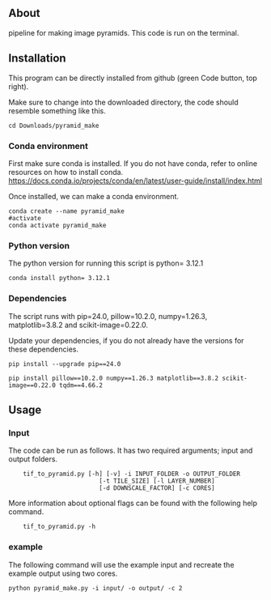 
## About
pipeline for making image pyramids.
This code is run on the terminal.

## Installation
This program can be directly installed from github (green Code button, top right).

Make sure to change into the downloaded directory, the code should resemble something like this.

```bash=
cd Downloads/pyramid_make
```

### Conda environment
First make sure conda is installed. If you do not have conda, refer to online resources on how to install conda.
https://docs.conda.io/projects/conda/en/latest/user-guide/install/index.html

Once installed, we can make a conda environment.

```bash=
conda create --name pyramid_make
#activate
conda activate pyramid_make
```

### Python version
The python version for running this script is python= 3.12.1 
```bash=
conda install python= 3.12.1 
```

### Dependencies
The script runs with pip=24.0, pillow=10.2.0, numpy=1.26.3, matplotlib=3.8.2 and scikit-image=0.22.0.

Update your dependencies, if you do not already have the versions for these dependencies.

```bash=
pip install --upgrade pip==24.0

pip install pillow==10.2.0 numpy==1.26.3 matplotlib==3.8.2 scikit-image==0.22.0 tqdm==4.66.2
```

## Usage
### Input
The code can be run as follows. It has two required arguments; input and output folders.  
```bash=
    tif_to_pyramid.py [-h] [-v] -i INPUT_FOLDER -o OUTPUT_FOLDER
                         [-t TILE_SIZE] [-l LAYER_NUMBER]
                         [-d DOWNSCALE_FACTOR] [-c CORES]
```
More information about optional flags can be found with the following help command.
```bash=
    tif_to_pyramid.py -h
```

### example
The following command will use the example input and recreate the example output using two cores.
```bash=
python pyramid_make.py -i input/ -o output/ -c 2
```

